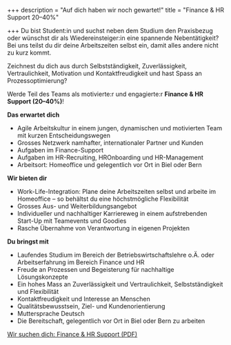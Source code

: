 +++
description = "Auf dich haben wir noch gewartet!"
title = "Finance & HR Support 20–40%"

+++
Du bist Student:in und suchst neben dem Studium den Praxisbezug oder wünschst dir als Wiedereinsteiger:in eine spannende Nebentätigkeit? Bei uns teilst du dir deine Arbeitszeiten selbst ein, damit alles andere nicht zu kurz kommt.

Zeichnest du dich aus durch Selbstständigkeit, Zuverlässigkeit, Vertraulichkeit, Motivation und Kontaktfreudigkeit und hast Spass an Prozessoptimierung?

Werde Teil des Teams als motivierte:r und engagierte:r **Finance & HR Support (20–40%)**!

**Das erwartet dich**

* Agile Arbeitskultur in einem jungen, dynamischen und motivierten Team mit kurzen Entscheidungswegen
* Grosses Netzwerk namhafter, internationaler Partner und Kunden
* Aufgaben im Finance-Support
* Aufgaben im HR-Recruiting, HROnboarding und HR-Management
* Arbeitsort: Homeoffice und gelegentlich vor Ort in Biel oder Bern

**Wir bieten dir**

* Work-Life-Integration: Plane deine Arbeitszeiten selbst und arbeite im Homeoffice – so behältst du eine höchstmögliche Flexibilität
* Grosses Aus- und Weiterbildungsangebot
* Individueller und nachhaltiger Karriereweg in einem aufstrebenden Start-Up mit Teamevents und Goodies
* Rasche Übernahme von Verantwortung in eigenen Projekten

**Du bringst mit**

* Laufendes Studium im Bereich der Betriebswirtschaftslehre o.Ä. oder Arbeitserfahrung im Bereich Finance und HR
* Freude an Prozessen und Begeisterung für nachhaltige Lösungskonzepte
* Ein hohes Mass an Zuverlässigkeit und Vertraulichkeit, Selbstständigkeit und Flexibilität
* Kontaktfreudigkeit und Interesse an Menschen
* Qualitätsbewusstsein, Ziel- und Kundenorientierung
* Muttersprache Deutsch
* Die Bereitschaft, gelegentlich vor Ort in Biel oder Bern zu arbeiten

[Wir suchen dich: Finance & HR Support (PDF)](/uploads/finance-und-hr-support-jobanzeige.pdf)